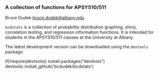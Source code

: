 ### A collection of functions for APSY510/511

Bruce Dudek [bruce.dudek@albany.edu](mailto:bruce.dudek@albany.edu)  

`bcdstats` is a collection of probability distribution graphing, shiny, correlation testing, and regression information functions.  It is intended for students in the APSY510/511 classes at the University at Albany.

The latest development version can be downloaded using the `devtools` package.

if(!require(devtools)) install.packages("devtools")
devtools::install_github('bcdudek/bcdstats')

